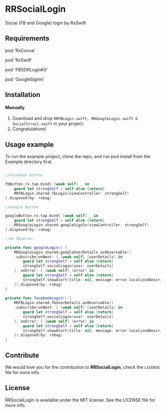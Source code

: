 # RRSocialLogin
Social (FB and Google) login by RxSwift


## Requirements

pod 'RxCocoa'

pod 'RxSwift'

pod 'FBSDKLoginKit'

pod 'GoogleSignIn'


## Installation

#### Manually
1. Download and drop ```RRFBLogin.swift, RRGoogleLogin.swift & SocialStruct.swift``` in your project.  
2. Congratulations!  

## Usage example
To run the example project, clone the repo, and run pod install from the Example directory first.


```swift

//Facebook button

fbButton.rx.tap.bind{ [weak self] _ in
    guard let strongSelf = self else {return}
    RRFBLogin.shared.fbLogin(viewController: strongSelf)
}.disposed(by: rxbag)

//Google Button

googleButton.rx.tap.bind{ [weak self] _ in
    guard let strongSelf = self else {return}
    RRGoogleLogin.shared.googleSignIn(viewController: strongSelf)
}.disposed(by: rxbag)

//Rx Observe:

private func googleLogin() {
    RRGoogleLogin.shared.googleUserDetails.asObservable()
    .subscribe(onNext: { [weak self] (userDetails) in
        guard let strongSelf = self else {return}
        strongSelf.socialLogin(user: userDetails)
    }, onError: { [weak self] (error) in
        guard let strongSelf = self else {return}
        strongSelf.showAlert(title: nil, message: error.localizedDescription)
    }).disposed(by: rxbag)
}
    
private func facebookLogin() {
    RRFBLogin.shared.fbUserDetails.asObservable()
    .subscribe(onNext: { [weak self] (userDetails) in
        guard let strongSelf = self else {return}
        strongSelf.socialLogin(user: userDetails)
    }, onError: { [weak self] (error) in
        guard let strongSelf = self else {return}
        strongSelf.showAlert(title: nil, message: error.localizedDescription)
    }).disposed(by: rxbag)
}

```

## Contribute

We would love you for the contribution to **RRSocialLogin**, check the ``LICENSE`` file for more info.


## License

RRSocialLogin is available under the MIT license. See the LICENSE file for more info.


